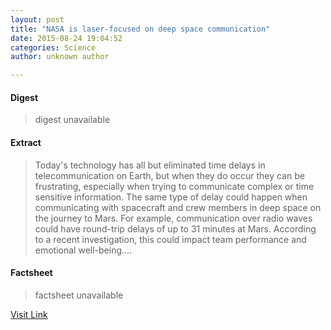 ```yaml
---
layout: post
title: "NASA is laser-focused on deep space communication"
date: 2015-08-24 19:04:52
categories: Science
author: unknown author

---
```



#### Digest
>digest unavailable

#### Extract
>Today's technology has all but eliminated time delays in telecommunication on Earth, but when they do occur they can be frustrating, especially when trying to communicate complex or time sensitive information. The same type of delay could happen when communicating with spacecraft and crew members in deep space on the journey to Mars. For example, communication over radio waves could have round-trip delays of up to 31 minutes at Mars. According to a recent investigation, this could impact team performance and emotional well-being....

#### Factsheet
>factsheet unavailable

[Visit Link](http://phys.org/news/2015-08-nasa-laser-focused-deep-space.html)


